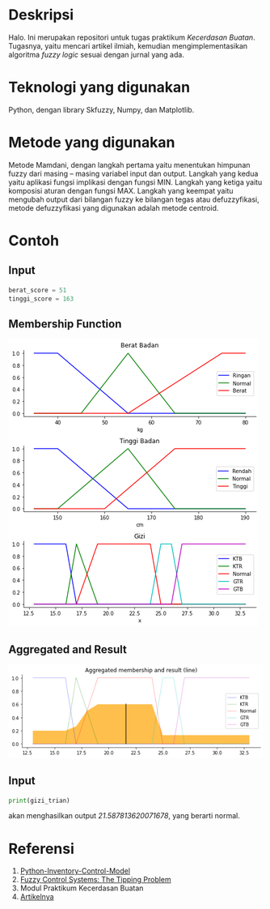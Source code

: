 # Deskripsi
Halo. Ini merupakan repositori untuk tugas praktikum *Kecerdasan Buatan*. Tugasnya, yaitu mencari artikel ilmiah, kemudian mengimplementasikan algoritma *fuzzy logic* sesuai dengan jurnal yang ada. 

# Teknologi yang digunakan
Python, dengan library Skfuzzy, Numpy, dan Matplotlib.

# Metode yang digunakan
Metode Mamdani, dengan langkah pertama yaitu menentukan himpunan fuzzy dari masing – masing variabel input dan output. Langkah yang kedua yaitu aplikasi fungsi implikasi dengan fungsi MIN. Langkah yang ketiga yaitu komposisi aturan dengan fungsi MAX. Langkah yang keempat yaitu mengubah output dari bilangan fuzzy ke bilangan tegas atau defuzzyfikasi, metode defuzzyfikasi yang digunakan adalah metode centroid.

# Contoh
## Input
```python
berat_score = 51
tinggi_score = 163
```
## Membership Function
![Gambar](1_membership%20functions.png)
## Aggregated and Result
![Gambar](2_Aggregated%20membership%20and%20result.png)
## Input
```python
print(gizi_trian)
```
akan menghasilkan output *21.587813620071678*, yang berarti normal.

# Referensi
1. [Python-Inventory-Control-Model](https://github.com/AlexandrPerun/Python-Inventory-Control-Model)
2. [Fuzzy Control Systems: The Tipping Problem](https://pythonhosted.org/scikit-fuzzy/auto_examples/plot_tipping_problem_newapi.html)
3. Modul Praktikum Kecerdasan Buatan
4. [Artikelnya](https://e-journal.potensi-utama.ac.id/ojs/index.php/INFOSYS/article/view/1744)